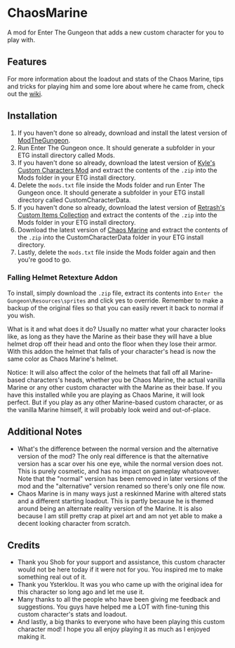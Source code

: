 # ChaosMarine
A mod for Enter The Gungeon that adds a new custom character for you to play with.

## Features
For more information about the loadout and stats of the Chaos Marine, tips and tricks for playing him and some lore about where he came from, check out the [wiki](https://github.com/Hotklou2404/ChaosMarine/wiki).

## Installation
1. If you haven't done so already, download and install the latest version of [ModTheGungeon](https://github.com/ModTheGungeon/ETGMod.Installer/releases/latest/download/ETGMod.Installer.exe).
2. Run Enter The Gungeon once. It should generate a subfolder in your ETG install directory called Mods.
3. If you haven't done so already, download the latest version of [Kyle's Custom Characters Mod](https://modworkshop.net/mod/24802) and extract the contents of the `.zip` into the Mods folder in your ETG install directory.
5. Delete the `mods.txt` file inside the Mods folder and run Enter The Gungeon once. It should generate a subfolder in your ETG install directory called CustomCharacterData.
6. If you haven't done so already, download the latest version of [Retrash's Custom Items Collection](https://modworkshop.net/mod/25197) and extract the contents of the `.zip` into the Mods folder in your ETG install directory.
7. Download the latest version of [Chaos Marine](https://github.com/Hotklou2404/ChaosMarine/releases/latest) and extract the contents of the `.zip` into the CustomCharacterData folder in your ETG install directory.
8. Lastly, delete the `mods.txt` file inside the Mods folder again and then you're good to go.

### Falling Helmet Retexture Addon
To install, simply download the `.zip` file, extract its contents into `Enter the Gungeon\Resources\sprites` and click yes to override. Remember to make a backup of the original files so that you can easily revert it back to normal if you wish.

What is it and what does it do? Usually no matter what your character looks like, as long as they have the Marine as their base they will have a blue helmet drop off their head and onto the floor when they lose their armor. With this addon the helmet that falls of your character's head is now the same color as Chaos Marine's helmet.

Notice: It will also affect the color of the helmets that fall off all Marine-based characters's heads, whether you be Chaos Marine, the actual vanilla Marine or any other custom character with the Marine as their base. If you have this installed while you are playing as Chaos Marine, it will look perfect. But if you play as any other Marine-based custom character, or as the vanilla Marine himself, it will probably look weird and out-of-place.

## Additional Notes
* What's the difference between the normal version and the alternative version of the mod? The only real difference is that the alternative version has a scar over his one eye, while the normal version does not. This is purely cosmetic, and has no impact on gameplay whatsovever. Note that the "normal" version has been removed in later versions of the mod and the "alternative" version renamed so there's only one file now.
* Chaos Marine is in many ways just a reskinned Marine with altered stats and a different starting loadout. This is partly because he is themed around being an alternate reality version of the Marine. It is also because I am still pretty crap at pixel art and am not yet able to make a decent looking character from scratch.

## Credits
* Thank you Shob for your support and assistance, this custom character would not be here today if it were not for you. You inspired me to make something real out of it.
* Thank you Ysterklou. It was you who came up with the original idea for this character so long ago and let me use it.
* Many thanks to all the people who have been giving me feedback and suggestions. You guys have helped me a LOT with fine-tuning this custom character's stats and loadout.
* And lastly, a big thanks to everyone who have been playing this custom character mod! I hope you all enjoy playing it as much as I enjoyed making it.
